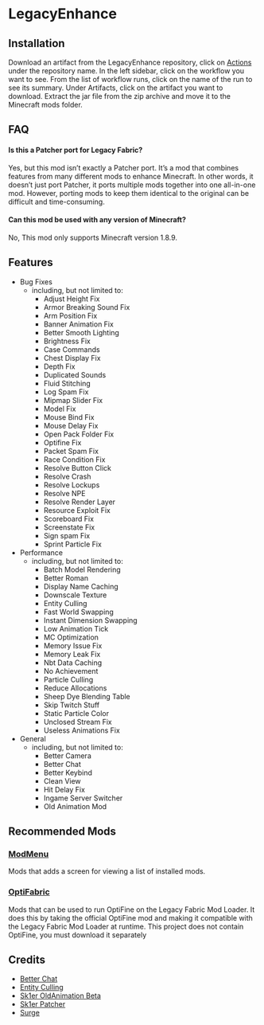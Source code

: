 # LegacyEnhance

## Installation

Download an artifact from the LegacyEnhance repository, click on [Actions](https://github.com/Hankung7183/LegacyEnhance/actions) under the repository name. In the left sidebar, click on the workflow you want to see. From the list of workflow runs, click on the name of the run to see its summary. Under Artifacts, click on the artifact you want to download. Extract the jar file from the zip archive and move it to the Minecraft mods folder.

## FAQ

#### Is this a Patcher port for Legacy Fabric?
Yes, but this mod isn’t exactly a Patcher port. It’s a mod that combines features from many different mods to enhance Minecraft. In other words, it doesn’t just port Patcher, it ports multiple mods together into one all-in-one mod. However, porting mods to keep them identical to the original can be difficult and time-consuming.

#### Can this mod be used with any version of Minecraft?
No, This mod only supports Minecraft version 1.8.9.

## Features

- Bug Fixes
    - including, but not limited to:
        - Adjust Height Fix
        - Armor Breaking Sound Fix
        - Arm Position Fix
        - Banner Animation Fix
        - Better Smooth Lighting
        - Brightness Fix
        - Case Commands
        - Chest Display Fix
        - Depth Fix
        - Duplicated Sounds
        - Fluid Stitching
        - Log Spam Fix
        - Mipmap Slider Fix
        - Model Fix
        - Mouse Bind Fix
        - Mouse Delay Fix
        - Open Pack Folder Fix
        - Optifine Fix
        - Packet Spam Fix
        - Race Condition Fix
        - Resolve Button Click
        - Resolve Crash
        - Resolve Lockups
        - Resolve NPE
        - Resolve Render Layer
        - Resource Exploit Fix
        - Scoreboard Fix
        - Screenstate Fix
        - Sign spam Fix
        - Sprint Particle Fix
- Performance
    - including, but not limited to:
        - Batch Model Rendering
        - Better Roman
        - Display Name Caching
        - Downscale Texture
        - Entity Culling
        - Fast World Swapping
        - Instant Dimension Swapping
        - Low Animation Tick
        - MC Optimization
        - Memory Issue Fix
        - Memory Leak Fix
        - Nbt Data Caching
        - No Achievement
        - Particle Culling
        - Reduce Allocations
        - Sheep Dye Blending Table
        - Skip Twitch Stuff
        - Static Particle Color
        - Unclosed Stream Fix
        - Useless Animations Fix
- General
    - including, but not limited to:
        - Better Camera
        - Better Chat
        - Better Keybind
        - Clean View
        - Hit Delay Fix
        - Ingame Server Switcher
        - Old Animation Mod

## Recommended Mods

### [ModMenu](https://github.com/BoogieMonster1O1/ModMenu)
Mods that adds a screen for viewing a list of installed mods.

### [OptiFabric](https://github.com/hYdos/OptiFabric)
Mods that can be used to run OptiFine on the Legacy Fabric Mod Loader. It does this by taking the official OptiFine mod and making it compatible with the Legacy Fabric Mod Loader at runtime. This project does not contain OptiFine, you must download it separately

## Credits
- [Better Chat](https://github.com/LlamaLad7/Better-Chat)
- [Entity Culling](https://github.com/tr7zw/EntityCulling)
- [Sk1er OldAnimation Beta](https://github.com/Sk1erLLC)
- [Sk1er Patcher](https://github.com/Sk1erLLC/Patcher)
- [Surge](https://github.com/Epoxide-Software/Surge)
